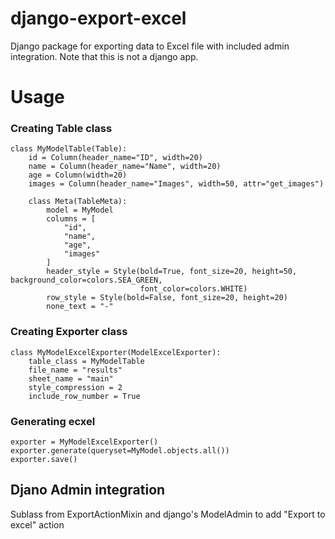 # django-export-excel

Django package for exporting data to Excel file with included admin integration.
Note that this is not a django app.


# Usage


### Creating Table class
```
class MyModelTable(Table):
    id = Column(header_name="ID", width=20)
    name = Column(header_name="Name", width=20)
    age = Column(width=20)
    images = Column(header_name="Images", width=50, attr="get_images")

    class Meta(TableMeta):
        model = MyModel
        columns = [
            "id",
            "name",
            "age",
            "images"
        ]
        header_style = Style(bold=True, font_size=20, height=50, background_color=colors.SEA_GREEN,
                             font_color=colors.WHITE)
        row_style = Style(bold=False, font_size=20, height=20)
        none_text = "-"
```
### Creating Exporter class
```
class MyModelExcelExporter(ModelExcelExporter):
    table_class = MyModelTable
    file_name = "results"
    sheet_name = "main"
    style_compression = 2
    include_row_number = True
```

### Generating ecxel
```
exporter = MyModelExcelExporter()
exporter.generate(queryset=MyModel.objects.all())
exporter.save()
```

## Djano Admin integration
Sublass from ExportActionMixin and django's ModelAdmin to add "Export to excel" action

